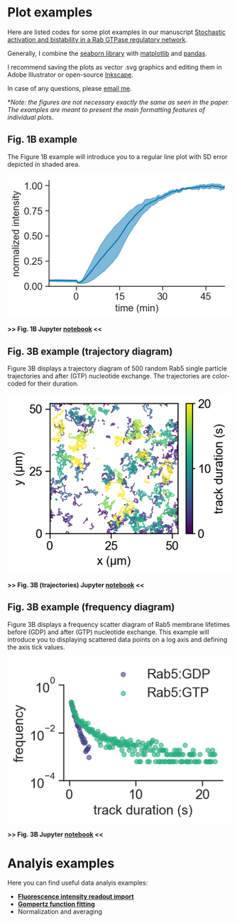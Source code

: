 # Plot examples

Here are listed codes for some plot examples in our manuscript [Stochastic activation and bistability in a Rab GTPase regulatory network](https://www.biorxiv.org/content/10.1101/776567v1).

Generally, I combine the [seaborn library](http://seaborn.pydata.org/index.html) with [matplotlib](https://matplotlib.org/) and [pandas](https://pandas.pydata.org/).

I recommend saving the plots as vector .svg graphics and editing them in Adobe Illustrator or open-source [Inkscape](https://inkscape.org/).



In case of any questions, please [email me](mailto:ubezelja@ist.ac.at).





**Note: the figures are not necessary exactly the same as seen in the paper. The examples are meant to present the main formatting features of individual plots.*

## Fig. 1B example
The Figure 1B example will introduce you to a regular line plot with SD error depicted in shaded area.

![](figures/fig1B_example.png)

**>> Fig. 1B Jupyter [notebook](notebooks/Fig_1B_example.ipynb) <<**

## Fig. 3B example (trajectory diagram)
Figure 3B displays a trajectory diagram of 500 random Rab5 single particle trajectories and after (GTP) nucleotide exchange. The trajectories are color-coded for their duration.

![](figures/fig3B_GTP.png)

**>> Fig. 3B (trajectories) Jupyter [notebook](notebooks/Fig_3B_trajectories_example.ipynb) <<**

## Fig. 3B example (frequency diagram)
Figure 3B displays a frequency scatter diagram of Rab5 membrane lifetimes before (GDP) and after (GTP) nucleotide exchange. This example will introduce you to displaying scattered data points on a log axis and defining the axis tick values.

![](figures/fig3B_example.png)

**>> Fig. 3B Jupyter [notebook](notebooks/Fig._3B_example.ipynb) <<**

# Analyis examples

Here you can find useful data analyis examples:

- **[Fluorescence intensity readout import](notebooks/imagej_data_import.ipynb)**
- **[Gompertz function fitting](notebooks/Gompertz_fit.ipynb)**
- Normalization and averaging